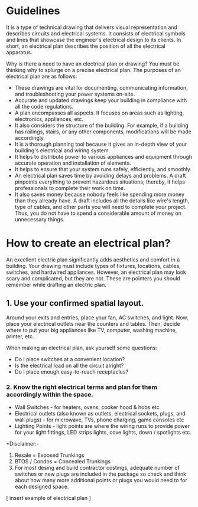 # Guidelines

It is a type of technical drawing that delivers visual representation and describes circuits and electrical systems. It consists of electrical symbols and lines that showcase the engineer's electrical design to its clients. In short, an electrical plan describes the position of all the electrical apparatus.


Why is there a need to have an electrical plan or drawing? You must be thinking why to splurge on a precise electrical plan. The purposes of an electrical plan are as follows:


- These drawings are vital for documenting, communicating information, and troubleshooting your power systems on-site.
- Accurate and updated drawings keep your building in compliance with all the code regulations.
- A plan encompasses all aspects. It focuses on areas such as lighting, electronics, appliances, etc.
- It also considers the structure of the building. For example, if a building has railings, stairs, or any other components, modifications will be made accordingly.
- It is a thorough planning tool because it gives an in-depth view of your building's electrical and wiring system.
- It helps to distribute power to various appliances and equipment through accurate operation and installation of elements.
- It helps to ensure that your system runs safely, efficiently, and smoothly.
- An electrical plan saves time by avoiding delays and problems. A draft pinpoints everything to prevent hazardous situations; thereby, it helps professionals to complete their work on time.
- It also saves money because nobody feels like spending more money than they already have. A draft includes all the details like wire's length, type of cables, and other parts you will need to complete your project. Thus, you do not have to spend a considerable amount of money on unnecessary things.

# How to create an electrical plan?

An excellent electric plan significantly adds aesthetics and comfort in a building. Your drawing must include types of fixtures, locations, cables, switches, and hardwired appliances. However, an electrical plan may look scary and complicated, but they are not. These are pointers you should remember while drafting an electric plan.

## 1. Use your confirmed spatial layout. 
Around your exits and entries, place your fan, AC switches, and light. Now, place your electrical outlets near the counters and tables. Then, decide where to put your big appliances like TV, computer, washing machine, printer, etc.

When making an electrical plan, ask yourself some questions:

- Do I place switches at a convenient location?
- Is the electrical load on all the circuit alright?
- Do I place enough easy-to-reach receptacles?

### 2. Know the right electrical terms and plan for them accordingly within the space.

- Wall Switches - for heaters, ovens, cooker hood & hobs etc
- Electrical outlets (also known as outlets, electrical sockets, plugs, and wall plugs) - for microwave, TVs, phone charging, game consoles etc
- Lighting Points - light points are where the wiring runs to provide power for your light fittings, LED strips lights, cove lights, down / spotlights etc.

*Disclaimer:-
1. Resale = Exposed Trunkings 
2. BTOS / Condos = Concealed Trunkings
3. For most desing and build contractor costings, adequate number of switches or new plugs are included in the package so check and think about how many more additional points or plugs you would need to for each designed space. 

[ insert example of electrical plan ]